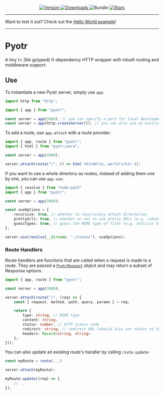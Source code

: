 <p align="center">
    <a href="https://www.npmjs.com/package/pyotr" target="__blank">
        <img src="https://img.shields.io/npm/v/pyotr?style=flat&colorA=171717&colorB=efd94e" alt="Version">
    </a>
    <a href="https://www.npmjs.com/package/pyotr" target="__blank">
        <img alt="Downloads" src="https://img.shields.io/npm/dm/pyotr?style=flat&colorA=171717&colorB=efd94e">
    </a>
    <a>
        <img alt="Bundle" src="https://img.shields.io/bundlephobia/minzip/pyotr?style=flat&label=Bundle%20Size&labelColor=%23171717&color=%23efd94e">
    </a>
    <a href="https://github.com/TheCommieAxolotl/pyotr" target="__blank">
        <img alt="Stars" src="https://img.shields.io/github/stars/TheCommieAxolotl/pyotr?style=flat&colorA=171717&colorB=efd94e">
    </a>
</p>

---

Want to test it out? Check out the [Hello World example](https://stackblitz.com/edit/pyotr?file=index.js)!

---

# Pyotr
A tiny (< 2kb gzipped) 0-dependency HTTP wrapper with inbuilt routing and middleware support.

## Use
To instantiate a new Pyotr server, simply use `app`:
```ts
import http from "http";

import { app } from "pyotr";

const server = app(3000); // you can specify a port for local development
const server = app(http.createServer()); // you can also use an existing server
```

To add a route, use `app.attach` with a route provider:
```ts
import { app, route } from "pyotr";
import { html } from "pyotr/aura";

const server = app(3000);

server.attach(route("/", () => html`<h1>Hello, world!</h1>`));
```

If you want to use a whole directory as routes, instead of adding them one by one, you can use `app.use`:
```ts
import { resolve } from "node:path"
import { app } from "pyotr";

const server = app(3000);

const useOptions = {
    recursive: true, // whether to recursively attach directories
    prettyUrls: true, // whether or not to use pretty URLs (e.g. /about instead of /about.html)
    guessTypes: true, // guess the MIME type of files (e.g. text/css for .css files)
};

server.use(resolve(__dirname, "./routes"), useOptions);
```

### Route Handlers
Route handlers are functions that are called when a request is made to a route. They are passed a [`PyotrRequest`]("https://github.com/TheCommieAxolotl/pyotr/blob/main/src/router/route.ts#L6-L12") object and may return a subset of Response options.

```ts
import { app, route } from "pyotr";

const server = app(3000);

server.attach(route("/", (req) => {
    const { request, method, path, query, params } = req;

    return {
        type: string, // MIME type
        content: string,
        status: number, // HTTP status code
        redirect: string, // redirect URL (should also set status to 302)
        headers: Record<string, string>
    };
}));
```

You can also update an existing route's handler by calling `route.update`:
```ts
const myRoute = route(...)

server.attach(myRoute);

myRoute.update((req) => {
    // ...
});
```
